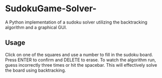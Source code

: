 # SudokuGame-Solver-
A Python implementation of a sudoku solver utilizing the backtracking algorithm and a graphical GUI.

## Usage 
Click on one of the squares and use a number to fill in the sudoku board. Press ENTER to confirm and DELETE to erase. To watch the algorithm run, guess incorrectly three times or hit the spacebar. This will effectively solve the board using backtracking.
